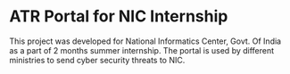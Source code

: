 
# ATR Portal for NIC Internship

This project was developed for National Informatics Center, Govt. Of India as a part of 2 months summer internship. The portal is used by different ministries to send cyber security threats to NIC.
